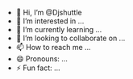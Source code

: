 - 👋 Hi, I’m @Djshuttle
- 👀 I’m interested in ...
- 🌱 I’m currently learning ...
- 💞️ I’m looking to collaborate on ...
- 📫 How to reach me ...
- 😄 Pronouns: ...
- ⚡ Fun fact: ...

<!---
Djshuttle/Djshuttle is a ✨ special ✨ repository because its `README.md` (this file) appears on your GitHub profile.
You can click the Preview link to take a look at your changes.
--->
